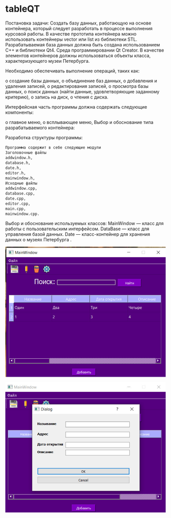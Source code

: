 # tableQT

Постановка задачи:
Создать базу данных, работающую на основе контейнера, который следует разработать в процессе выполнения курсовой работы. В качестве прототипа контейнера можно использовать контейнеры vector или list из библиотеки STL. Разрабатываемая база данных должна быть создана использованием C++ и библиотеки Qt4. Среда программировании Qt Creator.
В качестве элементов контейнеров должны использоваться объекты класса, характеризующего музеи Петербурга.

Необходимо обеспечивать выполнение операций, таких как:

o	создание базы данных, 
o	объединение баз данных, 
o	добавления и удаления записей, 
o	редактирования записей, 
o	просмотра базы данных, 
o	поиск данных (найти данные, удовлетворяющие заданному критерию), 
o	запись на диск, 
o	чтения с диска. 

Интерфейсная часть программы должна содержать следующие компоненты:

o	главное меню, 
o	всплывающее меню, 
Выбор и обоснование типа разрабатываемого контейнера:

     

Разработка структуры программы:

	Программа содержит в себе следующие модули
	Заголовочные файлы
	addwindow.h,
	database.h,
	date.h,
	editor.h,
	mainwindow.h,
	Исходные файлы
	addwindow.cpp,
	database.cpp,
	date.cpp,
	editor.cpp,
	main.cpp,
	mainwindow.cpp.


Выбор и обоснование используемых классов:
MainWindow — класс для работы с пользовательским интерфейсом.
DataBase — класс для управления базой данных.
Date — класс-контейнер для хранения данных о музеях Петербурга .


![](https://github.com/FreylGit/tableQT/blob/main/kurs/kurs/img/img_1.jpg "Скриншот интерфейса программы")

![](https://github.com/FreylGit/tableQT/blob/main/kurs/kurs/img/img_2.jpg "Скриншот интерфейса программы")
